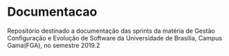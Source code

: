 # Documentacao
Repositório destinado a documentação das sprints da matéria de Gestão Configuração e Evolução de Software da Universidade de Brasília, Campus Gama(FGA), no semestre 2019.2
